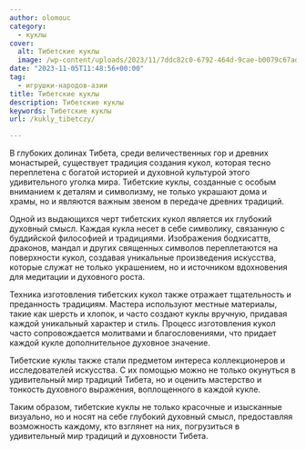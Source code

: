 ```yaml
---
author: olomouc
category:
  - куклы
cover:
  alt: Тибетские куклы
  image: /wp-content/uploads/2023/11/7ddc82c0-6792-464d-9cae-b0079c67ad8a-jpg.webp
date: "2023-11-05T11:48:56+00:00"
tag:
  - игрушки-народов-азии
title: Тибетские куклы
description: Тибетские куклы
keywords: Тибетские куклы
url: /kukly_tibetczy/

---
```

В глубоких долинах Тибета, среди величественных гор и древних монастырей, существует традиция создания кукол, которая тесно переплетена с богатой историей и духовной культурой этого удивительного уголка мира. Тибетские куклы, созданные с особым вниманием к деталям и символизму, не только украшают дома и храмы, но и являются важным звеном в передаче древних традиций.

Одной из выдающихся черт тибетских кукол является их глубокий духовный смысл. Каждая кукла несет в себе символику, связанную с буддийской философией и традициями. Изображения бодхисаттв, драконов, мандал и других священных символов переплетаются на поверхности кукол, создавая уникальные произведения искусства, которые служат не только украшением, но и источником вдохновения для медитации и духовного роста.

Техника изготовления тибетских кукол также отражает тщательность и преданность традициям. Мастера используют местные материалы, такие как шерсть и хлопок, и часто создают куклы вручную, придавая каждой уникальный характер и стиль. Процесс изготовления кукол часто сопровождается молитвами и благословениями, что придает каждой кукле дополнительное духовное значение.

Тибетские куклы также стали предметом интереса коллекционеров и исследователей искусства. С их помощью можно не только окунуться в удивительный мир традиций Тибета, но и оценить мастерство и тонкость духовного выражения, воплощенного в каждой кукле.

Таким образом, тибетские куклы не только красочные и изысканные визуально, но и носят на себе глубокий духовный смысл, предоставляя возможность каждому, кто взглянет на них, погрузиться в удивительный мир традиций и духовности Тибета.
